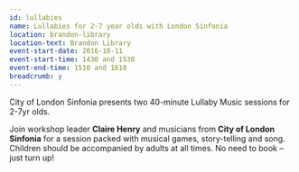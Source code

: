 ```yaml
---
id: lullabies
name: Lullabies for 2-7 year olds with London Sinfonia
location: brandon-library
location-text: Brandon Library
event-start-date: 2016-10-11
event-start-time: 1430 and 1530
event-end-time: 1510 and 1610
breadcrumb: y
---
```


City of London Sinfonia presents two 40-minute Lullaby Music sessions for 2-7yr olds.

Join workshop leader **Claire Henry** and musicians from **City of London Sinfonia** for a session packed with musical games, story-telling and song. Children should be accompanied by adults at all times.
No need to book – just turn up!
